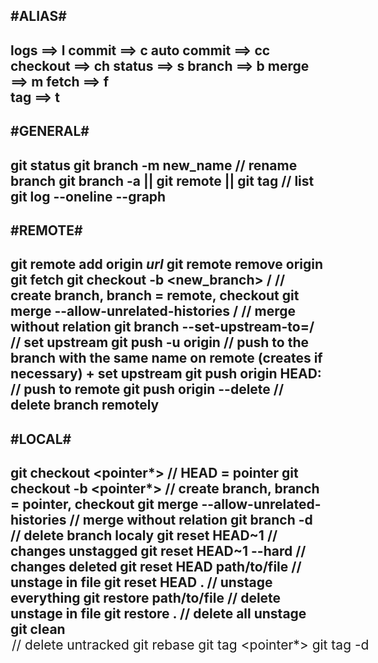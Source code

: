 #ALIAS#
------------------------------
logs ==> l
commit ==> c
auto commit ==> cc
checkout ==> ch
status ==> s
branch ==> b
merge ==> m
fetch ==> f		
tag ==> t
------------------------------

#GENERAL#
------------------------------
git status
git branch -m new_name						// rename branch
git branch -a || git remote || git tag		// list
git log --oneline --graph				
------------------------------

#REMOTE#
------------------------------										
git remote add origin $url$ 
git remote remove origin
git fetch
git checkout -b <new_branch> <remote>/<branch>						// create branch, branch = remote, checkout
git merge --allow-unrelated-histories <remote>/<branch> 			// merge without relation
git branch --set-upstream-to=<remote>/<branch> <localBranchName>		// set upstream
git push -u origin <localBranchName> 									// push to the branch with the same name on remote (creates if necessary) + set upstream
git push origin HEAD:<localBranchName> 								// push to remote
git push origin --delete <localBranchName>							// delete branch remotely
------------------------------

#LOCAL#
------------------------------
git checkout <pointer*>								// HEAD = pointer
git checkout -b <branch> <pointer*>					// create branch, branch = pointer, checkout
git merge --allow-unrelated-histories <branch>		// merge without relation
git branch -d <localBranchName>						// delete branch localy
git reset HEAD~1									// changes unstagged
git reset HEAD~1 --hard 							// changes deleted
git reset HEAD path/to/file 						// unstage in file
git reset HEAD . 									// unstage everything
git restore path/to/file							// delete unstage in file
git restore .										// delete all unstage
git clean <option>									// delete untracked
git rebase
git tag <pointer*>
git tag -d <tag>
------------------------------ 